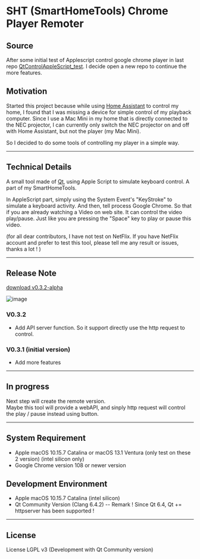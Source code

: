 # SHT (SmartHomeTools) Chrome Player Remoter

## Source

  After some initial test of Applescript control google chrome player in last repo [QtControlAppleScript_test](https://github.com/uwaudio/QtControlAppleScript_test). I decide open a new repo to continue the more features.

## Motivation

  Started this project because while using [Home Assistant](https://github.com/home-assistant) to control my home, I found that I was missing a device for simple control of my playback computer. Since I use a Mac Mini in my home that is directly connected to the NEC projector, I can currently only switch the NEC projector on and off with Home Assistant, but not the player (my Mac Mini).

  So I decided to do some tools of controlling my player in a simple way.

---
## Technical Details

  A small tool made of [Qt](https://github.com/qt), using Apple Script to simulate keyboard control. A part of my SmartHomeTools.

  In AppleScript part, simply using the System Event's "KeyStroke" to simulate a keyboard activity.
  And then, tell process Google Chrome. So that if you are already watching a Video on web site. It can control the video play/pause. 
  Just like you are pressing the "Space" key to play or pause this video.

  (for all dear contributors, I have not test on NetFlix. If you have NetFlix account and prefer to test this tool, please tell me any result or issues, thanks a lot ! )


---
## Release Note
[download v0.3.2-alpha](https://github.com/uwaudio/QtControlAppleScript_test/releases/tag/v0.3.2-alpha)

![image](https://user-images.githubusercontent.com/49844552/218206290-5856b7d4-3034-4301-bb52-67c038e36f9c.png)

### V0.3.2

- Add API server function. So it support directly use the http request to control.

### V0.3.1 (initial version)

- Add more features


---
## In progress

Next step will create the remote version.    
Maybe this tool will provide a webAPI, and sinply http request will control the play / pause instead using button.

---
## System Requirement

- Apple macOS 10.15.7 Catalina or macOS 13.1 Ventura (only test on these 2 version) (intel silicon only)  
- Google Chrome version 108 or newer version

## Development Environment

- Apple macOS 10.15.7 Catalina (intel silicon)  
- Qt Community Version (Clang 6.4.2)
-- Remark ! Since Qt 6.4, Qt += httpserver has been supported ! 

---
## License

License LGPL v3 (Development with Qt Community version)
